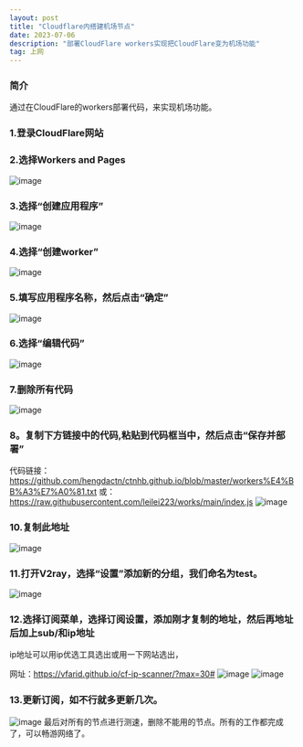 ```yaml
---
layout: post
title: "Cloudflare内搭建机场节点"
date: 2023-07-06
description: "部署CloudFlare workers实现把CloudFlare变为机场功能"
tag: 上网
---
```

### 简介
通过在CloudFlare的workers部署代码，来实现机场功能。
### 1.登录CloudFlare网站
### 2.选择Workers and Pages
![image](https://github.com/hengdactn/ctnhb.github.io/assets/70909689/296e6ba6-f9e6-4aa0-aaf8-2a91b18cb4a7)
### 3.选择“创建应用程序”
![image](https://github.com/hengdactn/ctnhb.github.io/assets/70909689/27373f70-4185-4807-9d92-425822669569)
### 4.选择“创建worker”
![image](https://github.com/hengdactn/ctnhb.github.io/assets/70909689/296dd201-51fd-4c8e-9277-f4ed65a10a41)
### 5.填写应用程序名称，然后点击“确定”
![image](https://github.com/hengdactn/ctnhb.github.io/assets/70909689/4532ded2-21e2-45fc-8229-f94ac0c85c1b)
### 6.选择“编辑代码”
![image](https://github.com/hengdactn/ctnhb.github.io/assets/70909689/948c0826-7aa4-47c5-9115-e5970ccce09a)
### 7.删除所有代码
![image](https://github.com/hengdactn/ctnhb.github.io/assets/70909689/826dd439-352a-4fe6-867a-1031dff1b3b5)
### 8。复制下方链接中的代码,粘贴到代码框当中，然后点击“保存并部署”
代码链接：https://github.com/hengdactn/ctnhb.github.io/blob/master/workers%E4%BB%A3%E7%A0%81.txt
或：https://raw.githubusercontent.com/leilei223/works/main/index.js
![image](https://github.com/hengdactn/ctnhb.github.io/assets/70909689/d9efcfbf-8a7a-4a92-8581-90e072ddca2c)
### 10.复制此地址
![image](https://github.com/hengdactn/ctnhb.github.io/assets/70909689/0772aeab-5184-43bd-b8a1-659e656587ef)
### 11.打开V2ray，选择“设置”添加新的分组，我们命名为test。
![image](https://github.com/hengdactn/ctnhb.github.io/assets/70909689/b204887d-628e-48d1-9bd1-2b3c09eca3a5)
### 12.选择订阅菜单，选择订阅设置，添加刚才复制的地址，然后再地址后加上sub/和ip地址
ip地址可以用ip优选工具选出或用一下网站选出，

网址：https://vfarid.github.io/cf-ip-scanner/?max=30#
![image](https://github.com/hengdactn/ctnhb.github.io/assets/70909689/5f9ea162-806c-4c4e-b6bf-e144b35ccafd)
![image](https://github.com/hengdactn/ctnhb.github.io/assets/70909689/b0a1085c-cde9-40be-8c82-20e35ef8698e)
### 13.更新订阅，如不行就多更新几次。
![image](https://github.com/hengdactn/ctnhb.github.io/assets/70909689/30eb971c-960c-4fdd-86f7-737cd51ea934)
最后对所有的节点进行测速，删除不能用的节点。所有的工作都完成了，可以畅游网络了。






